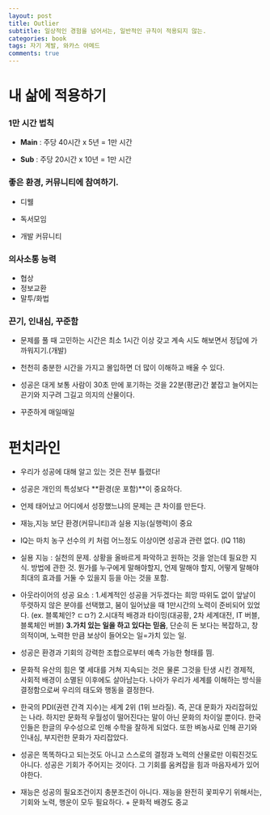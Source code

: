 ```yaml
---
layout: post
title: Outlier
subtitle: 일상적인 경험을 넘어서는, 일반적인 규칙이 적용되지 않는.
categories: book
tags: 자기 계발, 와카스 아메드
comments: true  
--- 
```


# 내 삶에 적용하기

### 1만 시간 법칙
- **Main** : 주당 40시간 x 5년 = 1만 시간

- **Sub** : 주당 20시간 x 10년 = 1만 시간

### 좋은 환경, 커뮤니티에 참여하기.

- 디웰

- 독서모임

- 개발 커뮤니티

### 의사소통 능력

- 협상
- 정보교환
- 말투/화법

### 끈기, 인내심, 꾸준함

- 문제를 풀 때 고민하는 시간은 최소 1시간 이상 갖고 계속 시도 해보면서 정답에 가까워지기.(개발)

- 천천히 충분한 시간을 가지고 몰입하면 더 많이 이해하고 배울 수 있다.

- 성공은 대게 보통 사람이 30초 만에 포기하는 것을 22분(평균)간 붙잡고 늘어지는 끈기와 지구려 그길고 의지의 산물이다.

- 꾸준하게 매일매일

# 펀치라인

- 우리가 성공에 대해 알고 있는 것은 전부 틀렸다!

- 성공은 개인의 특성보다 **환경(운 포함)**이 중요하다.

- 언제 태어났고 어디에서 성장했느냐의 문제는 큰 차이를 만든다.

- 재능,지능 보단 환경(커뮤니티)과 실용 지능(실행력)이 중요

- IQ는 마치 농구 선수의 키 처럼 어느정도 이상이면 성공과 관련 없다. (IQ 118)

- 실용 지능 : 실천의 문제. 상황을 올바르게 파악하고 원하는 것을 얻는데 필요한 지식. 방법에 관한 것. 뭔가를 누구에게 말해야할지, 언제 말해야 할지, 어떻게 말해야 최대의 효과를 거둘 수 있을지 등을 아는 것을 포함.

- 아웃라이어의 성공 요소 : 1.세계적인 성공을 거두겠다는 희망 따위도 없이 앞날이 뚜렷하지 않은 분야를 선택했고, 붐이 일어났을 때 1만시간의 노력이 준비되어 있었다. (ex. 블록체인? ㄷㅁ?) 2.시대적 배경과 타이밍(대공황, 2차 세계대전, IT 버블, 블록체인 버블) **3.가치 있는 일을 하고 있다는 믿음**, 단순히 돈 보다는 복잡하고, 창의적이며, 노력한 만큼 보상이 들어오는 일=가치 있는 일.

- 성공은 환경과 기회의 강력한 조합으로부터 예측 가능한 형태를 띔.

- 문화적 유산의 힘은 몇 세대를 거쳐 지속되는 것은 물론 그것을 탄생 시킨 경제적, 사회적 배경이 소멸된 이후에도 살아남는다. 나아가 우리가 세계를 이해하는 방식을 결정함으로써 우리의 태도와 행동을 결정한다.

- 한국의 PDI(권련 간격 지수)는 세계 2위 (1위 브라질). 즉, 꼰대 문화가 자리잡혀있는 나라. 하지만 문화적 우월성이 떨어진다는 말이 아닌 문화의 차이일 뿐이다. 한국인들은 한글의 우수성으로 인해 수학을 잘하게 되었다. 또한 벼농사로 인해 끈기와 인내심, 부지런한 문화가 자리잡았다.

- 성공은 똑똑하다고 되는것도 아니고 스스로의 결정과 노력의 산물로만 이뤄진것도 아니다. 성공은 기회가 주어지는 것이다. 그 기회를 움켜잡을 힘과 마음자세가 있어야한다.

- 재능은 성공의 필요조건이지 충분조건이 아니다. 재능을 완전히 꽃피우기 위해서는, 기회와 노력, 행운이 모두 필요하다.  + 문화적 배경도 중교
